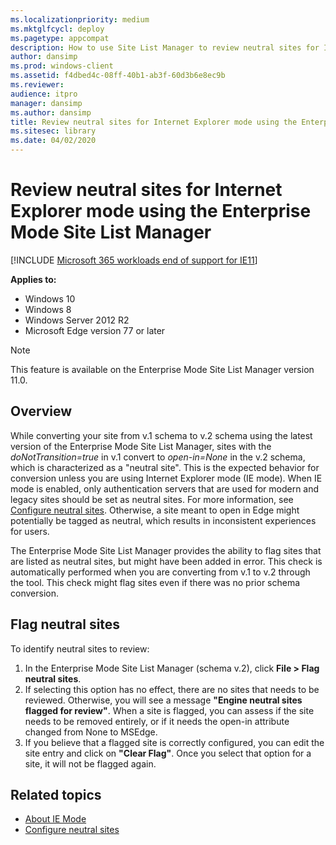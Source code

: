 ```yaml
---
ms.localizationpriority: medium
ms.mktglfcycl: deploy
ms.pagetype: appcompat
description: How to use Site List Manager to review neutral sites for IE mode
author: dansimp
ms.prod: windows-client
ms.assetid: f4dbed4c-08ff-40b1-ab3f-60d3b6e8ec9b
ms.reviewer: 
audience: itpro
manager: dansimp
ms.author: dansimp
title: Review neutral sites for Internet Explorer mode using the Enterprise Mode Site List Manager
ms.sitesec: library
ms.date: 04/02/2020
---
```


# Review neutral sites for Internet Explorer mode using the Enterprise Mode Site List Manager

[!INCLUDE [Microsoft 365 workloads end of support for IE11](../includes/microsoft-365-ie-end-of-support.md)]


**Applies to:**

- Windows 10
- Windows 8
- Windows Server 2012 R2
- Microsoft Edge version 77 or later

> [!NOTE]
> This feature is available on the Enterprise Mode Site List Manager version 11.0.

## Overview

While converting your site from v.1 schema to v.2 schema using the latest version of the Enterprise Mode Site List Manager, sites with the *doNotTransition=true* in v.1 convert to *open-in=None* in the v.2 schema, which is characterized as a "neutral site". This is the expected behavior for conversion unless you are using Internet Explorer mode (IE mode). When IE mode is enabled, only authentication servers that are used for modern and legacy sites should be set as neutral sites. For more information, see [Configure neutral sites](/deployedge/edge-ie-mode-sitelist#configure-neutral-sites). Otherwise, a site meant to open in Edge might potentially be tagged as neutral, which results in inconsistent experiences for users.

The Enterprise Mode Site List Manager provides the ability to flag sites that are listed as neutral sites, but might have been added in error. This check is automatically performed when you are converting from v.1 to v.2 through the tool. This check might flag sites even if there was no prior schema conversion.

## Flag neutral sites

To identify neutral sites to review:

1. In the Enterprise Mode Site List Manager (schema v.2), click **File > Flag neutral sites**.
2. If selecting this option has no effect, there are no sites that needs to be reviewed. Otherwise, you will see a message **"Engine neutral sites flagged for review"**. When a site is flagged, you can assess if the site needs to be removed entirely, or if it needs the open-in attribute changed from None to MSEdge.
3. If you believe that a flagged site is correctly configured, you can edit the site entry and click on **"Clear Flag"**. Once you select that option for a site, it will not be flagged again.

## Related topics

- [About IE Mode](/deployedge/edge-ie-mode)
- [Configure neutral sites](/deployedge/edge-ie-mode-sitelist#configure-neutral-sites)